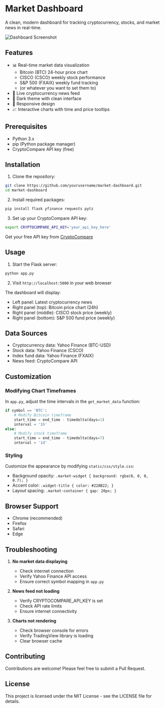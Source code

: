 # Market Dashboard

A clean, modern dashboard for tracking cryptocurrency, stocks, and market news in real-time.

![Dashboard Screenshot](screenshot.png)

## Features

- 📊 Real-time market data visualization
  - Bitcoin (BTC) 24-hour price chart
  - CISCO (CSCO) weekly stock performance
  - S&P 500 (FXAIX) weekly fund tracking
  - (or whatever you want to set them to)
- 📰 Live cryptocurrency news feed
- 🌙 Dark theme with clean interface
- 📱 Responsive design
- 📈 Interactive charts with time and price tooltips

## Prerequisites

- Python 3.x
- pip (Python package manager)
- CryptoCompare API key (free)

## Installation

1. Clone the repository:
```bash
git clone https://github.com/yourusername/market-dashboard.git
cd market-dashboard
```

2. Install required packages:
```bash
pip install flask yfinance requests pytz
```

3. Set up your CryptoCompare API key:
```bash
export CRYPTOCOMPARE_API_KEY='your_api_key_here'
```

Get your free API key from [CryptoCompare](https://min-api.cryptocompare.com/)

## Usage

1. Start the Flask server:
```bash
python app.py
```

2. Visit `http://localhost:5000` in your web browser

The dashboard will display:
- Left panel: Latest cryptocurrency news
- Right panel (top): Bitcoin price chart (24h)
- Right panel (middle): CISCO stock price (weekly)
- Right panel (bottom): S&P 500 fund price (weekly)

## Data Sources

- Cryptocurrency data: Yahoo Finance (BTC-USD)
- Stock data: Yahoo Finance (CSCO)
- Index fund data: Yahoo Finance (FXAIX)
- News feed: CryptoCompare API

## Customization

### Modifying Chart Timeframes

In `app.py`, adjust the time intervals in the `get_market_data` function:

```python
if symbol == 'BTC':
    # Modify Bitcoin timeframe
    start_time = end_time - timedelta(days=1)
    interval = '1h'
else:
    # Modify stock timeframe
    start_time = end_time - timedelta(days=7)
    interval = '1d'
```

### Styling

Customize the appearance by modifying `static/css/style.css`:
- Background opacity: `.market-widget { background: rgba(0, 0, 0, 0.7); }`
- Accent color: `.widget-title { color: #228B22; }`
- Layout spacing: `.market-container { gap: 20px; }`

## Browser Support

- Chrome (recommended)
- Firefox
- Safari
- Edge

## Troubleshooting

1. **No market data displaying**
   - Check internet connection
   - Verify Yahoo Finance API access
   - Ensure correct symbol mapping in `app.py`

2. **News feed not loading**
   - Verify CRYPTOCOMPARE_API_KEY is set
   - Check API rate limits
   - Ensure internet connectivity

3. **Charts not rendering**
   - Check browser console for errors
   - Verify TradingView library is loading
   - Clear browser cache

## Contributing

Contributions are welcome! Please feel free to submit a Pull Request.

## License

This project is licensed under the MIT License - see the LICENSE file for details.
